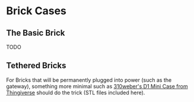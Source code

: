 # Brick Cases

## The Basic Brick

TODO

## Tethered Bricks

For Bricks that will be permanently plugged into power (such as the
gateway), something more minimal such as [310weber's D1 Mini Case from Thingiverse](https://www.thingiverse.com/thing:4086481)
should do the trick (STL files included here).
